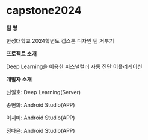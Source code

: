 # capstone2024
**팀 명**

한성대학교 2024학년도 캡스톤 디자인 팀 거부기

**프로젝트 소개**

Deep Learning을 이용한 퍼스널컬러 자동 진단 어플리케이션

**개발자 소개**

신일호: Deep Learning(Server)

송현화: Android Studio(APP)

이지예: Android Studio(APP)

정다윤: Android Studio(APP)
